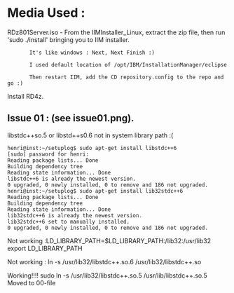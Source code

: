 # Media Used :

RDz801Server.iso - From the IIMInstaller_Linux, extract the zip file, then
                   run 'sudo ./install' bringing you to IIM installer.

		   It's like windows : Next, Next Finish :)

		   I used default location of /opt/IBM/InstallationManager/eclipse

		   Then restart IIM, add the CD repository.config to the repo and go :)  


Install RD4z.

## Issue 01  : (see issue01.png). 
libstdc++so.5 or libstd++s0.6 not in system library path :(

    henri@inst:~/setuplog$ sudo apt-get install libstdc++6
    [sudo] password for henri: 
    Reading package lists... Done
    Building dependency tree       
    Reading state information... Done
    libstdc++6 is already the newest version.
    0 upgraded, 0 newly installed, 0 to remove and 186 not upgraded.
    henri@inst:~/setuplog$ sudo apt-get install lib32stdc++6
    Reading package lists... Done
    Building dependency tree       
    Reading state information... Done
    lib32stdc++6 is already the newest version.
    lib32stdc++6 set to manually installed.
    0 upgraded, 0 newly installed, 0 to remove and 186 not upgraded.

Not working :LD_LIBRARY_PATH=$LD_LIBRARY_PATH:/lib32:/usr/lib32
             export LD_LIBRARY_PATH

Not working : ln -s /usr/lib32/libstdc++.so.6 /usr/lib32/libstdc++.so

Working!!!!   sudo ln -s /usr/lib32/libstdc++.so.5 /usr/lib/libstdc++.so.5
Moved to 00-file
